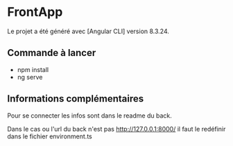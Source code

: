 # FrontApp

Le projet a été généré avec [Angular CLI] version 8.3.24.

## Commande à lancer

- npm install
- ng serve

## Informations complémentaires

Pour se connecter les infos sont dans le readme du back.

Dans le cas ou l'url du back n'est pas http://127.0.0.1:8000/ il faut le redéfinir dans le fichier environment.ts
